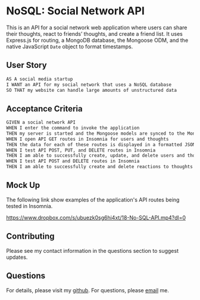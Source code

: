 # NoSQL: Social Network API

This is an API for a social network web application where users can share their thoughts, react to friends’ thoughts, and create a friend list. It uses Express.js for routing, a MongoDB database, the Mongoose ODM, and the native JavaScript `Date` object to format timestamps.

## User Story

```md
AS A social media startup
I WANT an API for my social network that uses a NoSQL database
SO THAT my website can handle large amounts of unstructured data
```

## Acceptance Criteria

```md
GIVEN a social network API
WHEN I enter the command to invoke the application
THEN my server is started and the Mongoose models are synced to the MongoDB database
WHEN I open API GET routes in Insomnia for users and thoughts
THEN the data for each of these routes is displayed in a formatted JSON
WHEN I test API POST, PUT, and DELETE routes in Insomnia
THEN I am able to successfully create, update, and delete users and thoughts in my database
WHEN I test API POST and DELETE routes in Insomnia
THEN I am able to successfully create and delete reactions to thoughts and add and remove friends to a user’s friend list
```

## Mock Up

The following link show examples of the application's API routes being tested in Insomnia.

https://www.dropbox.com/s/ubuezk0sg6hi4xt/18-No-SQL-API.mp4?dl=0

## Contributing
Please see my contact information in the questions section to suggest updates.

## Questions
For details, please visit my [github](https://github.com/sophiadelarosa).
For questions, please [email](mailto:${sophial.delarosa@gmail.com}) me.
